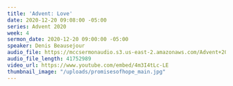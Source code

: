 ```yaml
---
title: 'Advent: Love'
date: 2020-12-20 09:08:00 -05:00
series: Advent 2020
week: 4
sermon_date: 2020-12-20 09:00:00 -05:00
speaker: Denis Beausejour
audio_file: https://mccsermonaudio.s3.us-east-2.amazonaws.com/Advent+2020+Promise+of+Hope/Advent+Week+4+Love.mp3
audio_file_length: 41752989
video_url: https://www.youtube.com/embed/4m3I4tLc-LE
thumbnail_image: "/uploads/promisesofhope_main.jpg"
---
```


